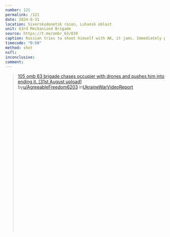 ```yaml
---
number: 121
permalink: /121
date: 2024-8-31
location: Siverskodonetsk raion, Luhansk oblast
unit: 63rd Mechanized Brigade
source: https://t.me/ombr_63/839
caption: Russian tries to shoot himself with AK, it jams. Immediately proceeds with spare one
timecode: "0:50"
method: shot
nsfl: 
inconclusive:
comment: 
---
```

<blockquote class="reddit-embed-bq" style="height:500px" data-embed-height="546"><a href="https://www.reddit.com/r/UkraineWarVideoReport/comments/1f5mh9o/105_omb_63_brigade_chases_occupier_with_drones/">105 omb 63 brigade chases occupier with drones and pushes him into ending it. [31st August upload]</a><br> by<a href="https://www.reddit.com/user/AgreeableFreedom6203/">u/AgreeableFreedom6203</a> in<a href="https://www.reddit.com/r/UkraineWarVideoReport/">UkraineWarVideoReport</a></blockquote><script async="" src="https://embed.reddit.com/widgets.js" charset="UTF-8"></script>